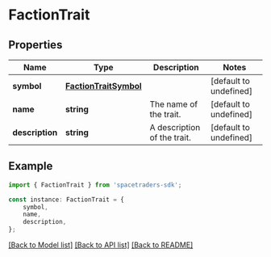 # FactionTrait


## Properties

Name | Type | Description | Notes
------------ | ------------- | ------------- | -------------
**symbol** | [**FactionTraitSymbol**](FactionTraitSymbol.md) |  | [default to undefined]
**name** | **string** | The name of the trait. | [default to undefined]
**description** | **string** | A description of the trait. | [default to undefined]

## Example

```typescript
import { FactionTrait } from 'spacetraders-sdk';

const instance: FactionTrait = {
    symbol,
    name,
    description,
};
```

[[Back to Model list]](../README.md#documentation-for-models) [[Back to API list]](../README.md#documentation-for-api-endpoints) [[Back to README]](../README.md)

